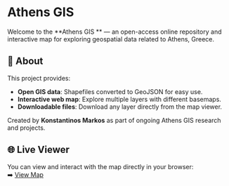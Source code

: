 # Athens GIS 

Welcome to the **Athens GIS ** — an open-access online repository and interactive map for exploring geospatial data related to Athens, Greece.

## 📍 About

This project provides:

- **Open GIS data**: Shapefiles converted to GeoJSON for easy use.
- **Interactive web map**: Explore multiple layers with different basemaps.
- **Downloadable files**: Download any layer directly from the map viewer.

Created by **Konstantinos Markos** as part of ongoing Athens GIS research and projects.

## 🌐 Live Viewer

You can view and interact with the map directly in your browser:  
➡️ [View Map](https://kmarkosgis.github.io/open-gis-data/) 
